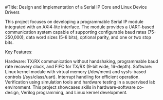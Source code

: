 #Title: Design and Implementation of a Serial IP Core and Linux Device Drivers

This project focuses on developing a programmable Serial IP module integrated with an AXI4-lite interface. The module provides a UART-based communication system capable of supporting configurable baud rates (75-250,000), data word sizes (5-8 bits), optional parity, and one or two stop bits.

Key Features:

Hardware: TX/RX communication without handshaking, programmable baud rate recovery clock, and FIFO for TX/RX (9-bit wide, 16-depth).
Software: Linux kernel module with virtual memory (/dev/mem) and sysfs-based controls (/sys/class/uart).
Interrupt handling for efficient operation.
Verification using simulation tools and hardware testing in a supervised lab environment.
This project showcases skills in hardware-software co-design, Verilog programming, and Linux kernel development.
